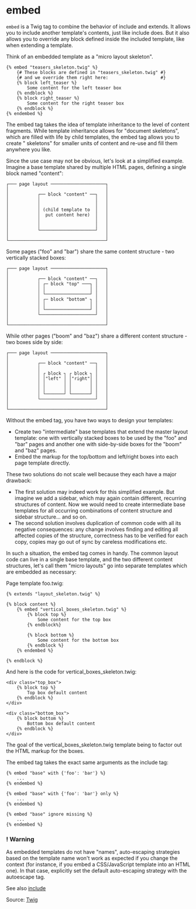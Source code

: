 # embed

`embed` is a Twig tag to combine the behavior of include and extends. It allows you to include another template's
contents, just like include does. But it also allows you to override any block defined inside the included template,
like when extending a template.

Think of an embedded template as a "micro layout skeleton".

```twig
{% embed "teasers_skeleton.twig" %}
    {# These blocks are defined in "teasers_skeleton.twig" #}
    {# and we override them right here:                    #}
    {% block left_teaser %}
        Some content for the left teaser box
    {% endblock %}
    {% block right_teaser %}
        Some content for the right teaser box
    {% endblock %}
{% endembed %}
```

The embed tag takes the idea of template inheritance to the level of content fragments. While template inheritance
allows for "document skeletons", which are filled with life by child templates, the embed tag allows you to create "
skeletons" for smaller units of content and re-use and fill them anywhere you like.

Since the use case may not be obvious, let's look at a simplified example. Imagine a base template shared by multiple
HTML pages, defining a single block named "content":

```
┌─── page layout ─────────────────────┐
│                                     │
│           ┌── block "content" ──┐   │
│           │                     │   │
│           │                     │   │
│           │ (child template to  │   │
│           │  put content here)  │   │
│           │                     │   │
│           │                     │   │
│           └─────────────────────┘   │
│                                     │
└─────────────────────────────────────┘
```

Some pages ("foo" and "bar") share the same content structure - two vertically stacked boxes:

```
┌─── page layout ─────────────────────┐
│                                     │
│           ┌── block "content" ──┐   │
│           │ ┌─ block "top" ───┐ │   │
│           │ │                 │ │   │
│           │ └─────────────────┘ │   │
│           │ ┌─ block "bottom" ┐ │   │
│           │ │                 │ │   │
│           │ └─────────────────┘ │   │
│           └─────────────────────┘   │
│                                     │
└─────────────────────────────────────┘
```

While other pages ("boom" and "baz") share a different content structure - two boxes side by side:

```
┌─── page layout ─────────────────────┐
│                                     │
│           ┌── block "content" ──┐   │
│           │                     │   │    
│           │ ┌ block ┐ ┌ block ┐ │   │
│           │ │"left" │ │"right"│ │   │
│           │ │       │ │       │ │   │
│           │ │       │ │       │ │   │
│           │ └───────┘ └───────┘ │   │
│           └─────────────────────┘   │
│                                     │
└─────────────────────────────────────┘
```

Without the embed tag, you have two ways to design your templates:

- Create two "intermediate" base templates that extend the master layout template: one with vertically stacked boxes to
  be used by the "foo" and "bar" pages and another one with side-by-side boxes for the "boom" and "baz" pages.
- Embed the markup for the top/bottom and left/right boxes into each page template directly.

These two solutions do not scale well because they each have a major drawback:

- The first solution may indeed work for this simplified example. But imagine we add a sidebar, which may again contain
  different, recurring structures of content. Now we would need to create intermediate base templates for all occurring
  combinations of content structure and sidebar structure... and so on.
- The second solution involves duplication of common code with all its negative consequences: any change involves
  finding and editing all affected copies of the structure, correctness has to be verified for each copy, copies may go
  out of sync by careless modifications etc.

In such a situation, the embed tag comes in handy. The common layout code can live in a single base template, and the
two different content structures, let's call them "micro layouts" go into separate templates which are embedded as
necessary:

Page template foo.twig:

```twig
{% extends "layout_skeleton.twig" %}

{% block content %} 
    {% embed "vertical_boxes_skeleton.twig" %} 
        {% block top %} 
            Some content for the top box 
        {% endblock%}

        {% block bottom %}
            Some content for the bottom box
        {% endblock %}
    {% endembed %}

{% endblock %} 
```

And here is the code for vertical_boxes_skeleton.twig:

```twig
<div class="top_box">
    {% block top %}
        Top box default content
    {% endblock %}
</div>

<div class="bottom_box">
    {% block bottom %}
        Bottom box default content
    {% endblock %}
</div>
```

The goal of the vertical_boxes_skeleton.twig template being to factor out the HTML markup for the boxes.

The embed tag takes the exact same arguments as the include tag:

```twig
{% embed "base" with {'foo': 'bar'} %} 
    ... 
{% endembed %}

{% embed "base" with {'foo': 'bar'} only %} 
    ... 
{% endembed %}

{% embed "base" ignore missing %} 
    ... 
{% endembed %} 
```

### ! Warning

As embedded templates do not have "names", auto-escaping strategies based on the template name won't work as expected if
you change the context (for instance, if you embed a CSS/JavaScript template into an HTML one). In that case, explicitly
set the default auto-escaping strategy with the autoescape tag.

See also 
<a href="https://twig.symfony.com/doc/3.x/tags/include.html">include</a>

Source: [Twig](https://twig.symfony.com/embed)